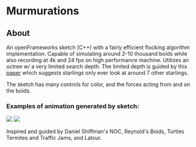 # Murmurations

## About
An openFrameworks sketch (C++) with a fairly efficient flocking algorithm implementation.
Capable of simulating around 2-10 thousand boids while also recording at 4k and 24 fps on high performance machine.
Utilizes an octree w/ a very limited search depth. 
The limited depth is guided by this [paper](https://journals.plos.org/ploscompbiol/article?id=10.1371/journal.pcbi.1002894) which suggests starlings only ever look at around 7 other starlings.

The sketch has many controls for color, and the forces acting from and on the boids.

### Examples of animation generated by sketch:
![](images/flock_cohere.gif)
![](images/flock_grid.gif)

Inspired and guided by Daniel Shiffman's NOC, Reynold's Boids, Turtles Termites and Traffic Jams, and Latour.
